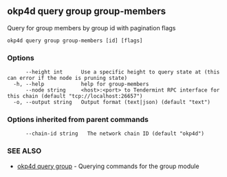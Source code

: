 ## okp4d query group group-members

Query for group members by group id with pagination flags

```
okp4d query group group-members [id] [flags]
```

### Options

```
      --height int      Use a specific height to query state at (this can error if the node is pruning state)
  -h, --help            help for group-members
      --node string     <host>:<port> to Tendermint RPC interface for this chain (default "tcp://localhost:26657")
  -o, --output string   Output format (text|json) (default "text")
```

### Options inherited from parent commands

```
      --chain-id string   The network chain ID (default "okp4d")
```

### SEE ALSO

* [okp4d query group](okp4d_query_group.md)	 - Querying commands for the group module

